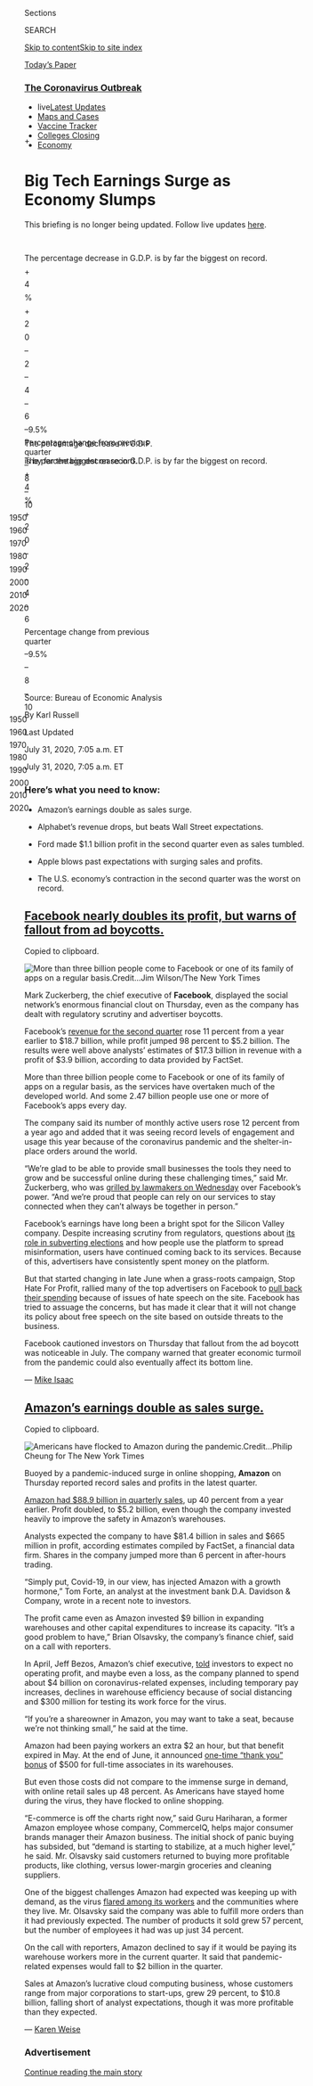 <div id="app">

<div>

<div>

<div>

<div class="NYTAppHideMasthead css-ri3gv3 e1suatyy0">

<div class="section css-ui9rw0 e1suatyy2">

<div class="css-eph4ug er09x8g0">

<div class="css-6n7j50">

</div>

<span class="css-1dv1kvn">Sections</span>

<div class="css-10488qs">

<span class="css-1dv1kvn">SEARCH</span>

</div>

[Skip to content](#site-content)[Skip to site
index](#site-index)

</div>

<div class="css-10698na e1huz5gh0">

</div>

</div>

<div id="masthead-bar-one" class="section hasLinks css-15hmgas e1csuq9d3">

<div class="css-uqyvli e1csuq9d0">

</div>

<div class="css-1uqjmks e1csuq9d1">

</div>

<div class="css-9e9ivx">

[](https://myaccount.nytimes3xbfgragh.onion/auth/login?response_type=cookie&client_id=vi)

</div>

<div class="css-1bvtpon e1csuq9d2">

[Today’s
Paper](https://www.nytimes3xbfgragh.onion/section/todayspaper)

</div>

</div>

</div>

</div>

<div data-aria-hidden="false">

<div id="site-content" data-role="main">

<div class="css-1ffjgkm">

<div class="css-l9svim">

### [<span class="css-pa1jbp"><span class="css-1rxm0ex">The Coronavirus</span><span class="css-1rxm0ex"> Outbreak</span></span>](https://www.nytimes3xbfgragh.onion/news-event/coronavirus?name=styln-coronavirus-markets&region=TOP_BANNER&variant=undefined&block=storyline_menu_recirc&action=click&pgtype=LegacyCollection&impression_id=8893dde0-e38c-11ea-8116-4d918b8da330)

  - <span class="css-ousu42"><span class="css-12clwdu">live</span>[Latest
    Updates](https://www.nytimes3xbfgragh.onion/2020/08/20/world/coronavirus-covid.html?name=styln-coronavirus-markets&region=TOP_BANNER&variant=undefined&block=storyline_menu_recirc&action=click&pgtype=LegacyCollection&impression_id=8893dde1-e38c-11ea-8116-4d918b8da330)</span>
  - <span class="css-ousu42">[Maps and
    Cases](https://www.nytimes3xbfgragh.onion/interactive/2020/us/coronavirus-us-cases.html?name=styln-coronavirus-markets&region=TOP_BANNER&variant=undefined&block=storyline_menu_recirc&action=click&pgtype=LegacyCollection&impression_id=8893dde2-e38c-11ea-8116-4d918b8da330)</span>
  - <span class="css-ousu42">[Vaccine
    Tracker](https://www.nytimes3xbfgragh.onion/interactive/2020/science/coronavirus-vaccine-tracker.html?name=styln-coronavirus-markets&region=TOP_BANNER&variant=undefined&block=storyline_menu_recirc&action=click&pgtype=LegacyCollection&impression_id=889404f0-e38c-11ea-8116-4d918b8da330)</span>
  - <span class="css-ousu42">[Colleges
    Closing](https://www.nytimes3xbfgragh.onion/2020/08/19/us/colleges-closing-covid.html?name=styln-coronavirus-markets&region=TOP_BANNER&variant=undefined&block=storyline_menu_recirc&action=click&pgtype=LegacyCollection&impression_id=889404f1-e38c-11ea-8116-4d918b8da330)</span>
  - <span class="css-ousu42">[Economy](https://www.nytimes3xbfgragh.onion/live/2020/08/20/business/stock-market-today-coronavirus?name=styln-coronavirus-markets&region=TOP_BANNER&variant=undefined&block=storyline_menu_recirc&action=click&pgtype=LegacyCollection&impression_id=889404f2-e38c-11ea-8116-4d918b8da330)</span>

</div>

</div>

<div class="css-ftdtgk">

<div class="css-1vkm6nb ehdk2mb0">

# Big Tech Earnings Surge as Economy Slumps

</div>

This briefing is no longer being updated. Follow live updates
[here](https://www.nytimes3xbfgragh.onion/live/2020/07/31/business/stock-market-today-coronavirus).

<div id="gdp-2q-change" class="section interactive-content interactive-size-scoop css-1fwl6kh" data-id="100000007263607">

<div class="css-17ih8de interactive-body" data-sourceid="100000007263607">

<div id="g-gdp-q2-change-box" class="ai2html">

<div id="g-gdp-q2-change-335" class="g-artboard" style="max-width: 335px;max-height: 341px" data-aspect-ratio="0.981" data-min-width="0" data-max-width="599">

<div style="padding: 0 0 101.8877% 0;">

</div>

![](data:image/gif;base64,R0lGODlhCgAKAIAAAB8fHwAAACH5BAEAAAAALAAAAAAKAAoAAAIIhI+py+0PYysAOw==)

<div id="g-ai0-1" class="g-graphic g-aiAbs g-aiPointText" style="top:4.7553%;margin-top:-17.2px;left:19.1005%;width:231px;">

The percentage decrease in G.D.P.

is by far the biggest on
record.

</div>

<div id="g-ai0-2" class="g-graphic g-aiAbs g-aiPointText" style="top:8.856%;margin-top:-606.2px;right:97.9104%;width:29px;">

\+

</div>

<div id="g-ai0-3" class="g-graphic g-aiAbs g-aiPointText" style="top:8.856%;margin-top:-606.2px;right:93.8269%;width:29px;">

4

</div>

<div id="g-ai0-4" class="g-graphic g-aiAbs g-aiPointText" style="top:8.856%;margin-top:-606.2px;left:6.1253%;width:32px;">

%

</div>

<div id="g-ai0-5" class="g-graphic g-aiAbs g-aiPointText" style="top:20.2821%;margin-top:-606.2px;right:97.9104%;width:29px;">

\+

</div>

<div id="g-ai0-6" class="g-graphic g-aiAbs g-aiPointText" style="top:20.2821%;margin-top:-606.2px;right:93.8269%;width:29px;">

2

</div>

<div id="g-ai0-7" class="g-graphic g-aiAbs g-aiPointText" style="top:31.7082%;margin-top:-606.2px;right:93.8269%;width:29px;">

0

</div>

<div id="g-ai0-8" class="g-graphic g-aiAbs g-aiPointText" style="top:43.1344%;margin-top:-606.2px;right:97.9104%;width:29px;">

–

</div>

<div id="g-ai0-9" class="g-graphic g-aiAbs g-aiPointText" style="top:43.1344%;margin-top:-606.2px;right:93.8269%;width:29px;">

2

</div>

<div id="g-ai0-10" class="g-graphic g-aiAbs g-aiPointText" style="top:54.5605%;margin-top:-606.2px;right:97.9104%;width:29px;">

–

</div>

<div id="g-ai0-11" class="g-graphic g-aiAbs g-aiPointText" style="top:54.5605%;margin-top:-606.2px;right:93.8269%;width:29px;">

4

</div>

<div id="g-ai0-12" class="g-graphic g-aiAbs g-aiPointText" style="top:65.9866%;margin-top:-606.2px;right:97.9104%;width:29px;">

–

</div>

<div id="g-ai0-13" class="g-graphic g-aiAbs g-aiPointText" style="top:65.9866%;margin-top:-606.2px;right:93.8269%;width:29px;">

6

</div>

<div id="g-ai0-14" class="g-graphic g-aiAbs g-aiPointText" style="top:75.3626%;margin-top:-8.2px;right:5.7624%;width:62px;">

–9.5%

</div>

<div id="g-ai0-15" class="g-graphic g-aiAbs g-aiPointText" style="top:75.5082%;margin-top:-7.7px;left:13.2824%;width:231px;">

Percentage change from previous
quarter

</div>

<div id="g-ai0-16" class="g-graphic g-aiAbs g-aiPointText" style="top:77.7057%;margin-top:-606.2px;right:97.9104%;width:29px;">

–

</div>

<div id="g-ai0-17" class="g-graphic g-aiAbs g-aiPointText" style="top:77.7057%;margin-top:-606.2px;right:93.8269%;width:29px;">

8

</div>

<div id="g-ai0-18" class="g-graphic g-aiAbs g-aiPointText" style="top:89.1318%;margin-top:-606.2px;right:97.9104%;width:29px;">

–

</div>

<div id="g-ai0-19" class="g-graphic g-aiAbs g-aiPointText" style="top:89.1318%;margin-top:-606.2px;right:93.7791%;width:36px;">

10

</div>

<div id="g-ai0-20" class="g-graphic g-aiAbs g-aiPointText" style="top:96.1633%;margin-top:-6.2px;left:10.8506%;margin-left:-24.5px;width:49px;">

1950

</div>

<div id="g-ai0-21" class="g-graphic g-aiAbs g-aiPointText" style="top:96.1633%;margin-top:-6.2px;left:22.9933%;margin-left:-24.5px;width:49px;">

1960

</div>

<div id="g-ai0-22" class="g-graphic g-aiAbs g-aiPointText" style="top:96.1633%;margin-top:-6.2px;left:35.1362%;margin-left:-24.5px;width:49px;">

1970

</div>

<div id="g-ai0-23" class="g-graphic g-aiAbs g-aiPointText" style="top:96.1633%;margin-top:-6.2px;left:47.2791%;margin-left:-24.5px;width:49px;">

1980

</div>

<div id="g-ai0-24" class="g-graphic g-aiAbs g-aiPointText" style="top:96.1633%;margin-top:-6.2px;left:59.4219%;margin-left:-24.5px;width:49px;">

1990

</div>

<div id="g-ai0-25" class="g-graphic g-aiAbs g-aiPointText" style="top:96.1633%;margin-top:-6.2px;left:71.5646%;margin-left:-24.5px;width:49px;">

2000

</div>

<div id="g-ai0-26" class="g-graphic g-aiAbs g-aiPointText" style="top:96.1633%;margin-top:-6.2px;left:83.7075%;margin-left:-24.5px;width:49px;">

2010

</div>

<div id="g-ai0-27" class="g-graphic g-aiAbs g-aiPointText" style="top:96.1633%;margin-top:-6.2px;left:95.8504%;margin-left:-24.5px;width:49px;">

2020

</div>

</div>

<div id="g-gdp-q2-change-600" class="g-artboard" style="width:600px; height:349.833169762183px;" data-aspect-ratio="1.715" data-min-width="600" data-max-width="1049">

<div style="">

</div>

![](data:image/gif;base64,R0lGODlhCgAKAIAAAB8fHwAAACH5BAEAAAAALAAAAAAKAAoAAAIIhI+py+0PYysAOw==)

<div id="g-ai1-1" class="g-graphic g-aiAbs g-aiPointText" style="top:3.5057%;margin-top:-9.3px;left:-0.0001%;width:479px;">

The percentage decrease in G.D.P. is by far the biggest on
record.

</div>

<div id="g-ai1-2" class="g-graphic g-aiAbs g-aiPointText" style="top:11.245%;margin-top:-7.3px;right:98.6281%;width:30px;">

\+

</div>

<div id="g-ai1-3" class="g-graphic g-aiAbs g-aiPointText" style="top:11.245%;margin-top:-7.3px;right:95.891%;width:30px;">

4

</div>

<div id="g-ai1-4" class="g-graphic g-aiAbs g-aiPointText" style="top:11.245%;margin-top:-7.3px;left:4.1056%;width:34px;">

%

</div>

<div id="g-ai1-5" class="g-graphic g-aiAbs g-aiPointText" style="top:22.3931%;margin-top:-7.3px;right:98.6281%;width:30px;">

\+

</div>

<div id="g-ai1-6" class="g-graphic g-aiAbs g-aiPointText" style="top:22.3931%;margin-top:-7.3px;right:95.891%;width:30px;">

2

</div>

<div id="g-ai1-7" class="g-graphic g-aiAbs g-aiPointText" style="top:33.5413%;margin-top:-7.3px;right:95.891%;width:30px;">

0

</div>

<div id="g-ai1-8" class="g-graphic g-aiAbs g-aiPointText" style="top:44.6895%;margin-top:-7.3px;right:98.6281%;width:30px;">

–

</div>

<div id="g-ai1-9" class="g-graphic g-aiAbs g-aiPointText" style="top:44.6895%;margin-top:-7.3px;right:95.891%;width:30px;">

2

</div>

<div id="g-ai1-10" class="g-graphic g-aiAbs g-aiPointText" style="top:56.1235%;margin-top:-7.3px;right:98.6281%;width:30px;">

–

</div>

<div id="g-ai1-11" class="g-graphic g-aiAbs g-aiPointText" style="top:56.1235%;margin-top:-7.3px;right:95.891%;width:30px;">

4

</div>

<div id="g-ai1-12" class="g-graphic g-aiAbs g-aiPointText" style="top:67.2717%;margin-top:-7.3px;right:98.6281%;width:30px;">

–

</div>

<div id="g-ai1-13" class="g-graphic g-aiAbs g-aiPointText" style="top:67.2717%;margin-top:-7.3px;right:95.891%;width:30px;">

6

</div>

<div id="g-ai1-14" class="g-graphic g-aiAbs g-aiPointText" style="top:75.9687%;margin-top:-7.8px;right:4.3662%;width:68px;">

–9.5%

</div>

<div id="g-ai1-15" class="g-graphic g-aiAbs g-aiPointText" style="top:76.2551%;margin-top:-7.8px;left:11.2586%;width:266px;">

Percentage change from previous
quarter

</div>

<div id="g-ai1-16" class="g-graphic g-aiAbs g-aiPointText" style="top:78.4198%;margin-top:-7.3px;right:98.6281%;width:30px;">

–

</div>

<div id="g-ai1-17" class="g-graphic g-aiAbs g-aiPointText" style="top:78.4198%;margin-top:-7.3px;right:95.891%;width:30px;">

8

</div>

<div id="g-ai1-18" class="g-graphic g-aiAbs g-aiPointText" style="top:89.5679%;margin-top:-7.3px;right:98.6281%;width:30px;">

–

</div>

<div id="g-ai1-19" class="g-graphic g-aiAbs g-aiPointText" style="top:89.5679%;margin-top:-7.3px;right:95.8877%;width:38px;">

10

</div>

<div id="g-ai1-20" class="g-graphic g-aiAbs g-aiPointText" style="top:97.408%;margin-top:-7.8px;left:9.1396%;margin-left:-27px;width:54px;">

1950

</div>

<div id="g-ai1-21" class="g-graphic g-aiAbs g-aiPointText" style="top:97.408%;margin-top:-7.8px;left:21.627%;margin-left:-27px;width:54px;">

1960

</div>

<div id="g-ai1-22" class="g-graphic g-aiAbs g-aiPointText" style="top:97.408%;margin-top:-7.8px;left:34.1144%;margin-left:-27px;width:54px;">

1970

</div>

<div id="g-ai1-23" class="g-graphic g-aiAbs g-aiPointText" style="top:97.408%;margin-top:-7.8px;left:46.6018%;margin-left:-27px;width:54px;">

1980

</div>

<div id="g-ai1-24" class="g-graphic g-aiAbs g-aiPointText" style="top:97.408%;margin-top:-7.8px;left:59.0892%;margin-left:-27px;width:54px;">

1990

</div>

<div id="g-ai1-25" class="g-graphic g-aiAbs g-aiPointText" style="top:97.408%;margin-top:-7.8px;left:71.5766%;margin-left:-27px;width:54px;">

2000

</div>

<div id="g-ai1-26" class="g-graphic g-aiAbs g-aiPointText" style="top:97.408%;margin-top:-7.8px;left:84.0641%;margin-left:-27px;width:54px;">

2010

</div>

<div id="g-ai1-27" class="g-graphic g-aiAbs g-aiPointText" style="top:97.408%;margin-top:-7.8px;left:96.5514%;margin-left:-27px;width:54px;">

2020

</div>

</div>

<div id="g-gdp-q2-change-1050" class="g-artboard" style="width:1050px; height:426.295842054247px;" data-aspect-ratio="2.463" data-min-width="1050">

<div style="">

</div>

![](data:image/gif;base64,R0lGODlhCgAKAIAAAB8fHwAAACH5BAEAAAAALAAAAAAKAAoAAAIIhI+py+0PYysAOw==)

<div id="g-ai2-1" class="g-graphic g-aiAbs g-aiPointText" style="top:3.3461%;margin-top:-9.3px;left:21.4286%;width:479px;">

The percentage decrease in G.D.P. is by far the biggest on
record.

</div>

<div id="g-ai2-2" class="g-graphic g-aiAbs g-aiPointText" style="top:6.396%;margin-top:-7.3px;right:99.1428%;width:30px;">

\+

</div>

<div id="g-ai2-3" class="g-graphic g-aiAbs g-aiPointText" style="top:6.396%;margin-top:-7.3px;right:97.6228%;width:30px;">

4

</div>

<div id="g-ai2-4" class="g-graphic g-aiAbs g-aiPointText" style="top:6.396%;margin-top:-7.3px;left:2.3752%;width:34px;">

%

</div>

<div id="g-ai2-5" class="g-graphic g-aiAbs g-aiPointText" style="top:18.1249%;margin-top:-7.3px;right:99.1428%;width:30px;">

\+

</div>

<div id="g-ai2-6" class="g-graphic g-aiAbs g-aiPointText" style="top:18.1249%;margin-top:-7.3px;right:97.6228%;width:30px;">

2

</div>

<div id="g-ai2-7" class="g-graphic g-aiAbs g-aiPointText" style="top:29.8539%;margin-top:-7.3px;right:97.6228%;width:30px;">

0

</div>

<div id="g-ai2-8" class="g-graphic g-aiAbs g-aiPointText" style="top:41.5828%;margin-top:-7.3px;right:99.1428%;width:30px;">

–

</div>

<div id="g-ai2-9" class="g-graphic g-aiAbs g-aiPointText" style="top:41.5828%;margin-top:-7.3px;right:97.6228%;width:30px;">

2

</div>

<div id="g-ai2-10" class="g-graphic g-aiAbs g-aiPointText" style="top:53.3117%;margin-top:-7.3px;right:99.1428%;width:30px;">

–

</div>

<div id="g-ai2-11" class="g-graphic g-aiAbs g-aiPointText" style="top:53.3117%;margin-top:-7.3px;right:97.6228%;width:30px;">

4

</div>

<div id="g-ai2-12" class="g-graphic g-aiAbs g-aiPointText" style="top:65.0407%;margin-top:-7.3px;right:99.1428%;width:30px;">

–

</div>

<div id="g-ai2-13" class="g-graphic g-aiAbs g-aiPointText" style="top:65.0407%;margin-top:-7.3px;right:97.6228%;width:30px;">

6

</div>

<div id="g-ai2-14" class="g-graphic g-aiAbs g-aiPointText" style="top:73.7201%;margin-top:-8.3px;left:21.4286%;width:266px;">

Percentage change from previous
quarter

</div>

<div id="g-ai2-15" class="g-graphic g-aiAbs g-aiPointText" style="top:73.7118%;margin-top:-8.2px;right:2.4316%;width:62px;">

–9.5%

</div>

<div id="g-ai2-16" class="g-graphic g-aiAbs g-aiPointText" style="top:76.7696%;margin-top:-7.3px;right:99.1428%;width:30px;">

–

</div>

<div id="g-ai2-17" class="g-graphic g-aiAbs g-aiPointText" style="top:76.7696%;margin-top:-7.3px;right:97.6228%;width:30px;">

8

</div>

<div id="g-ai2-18" class="g-graphic g-aiAbs g-aiPointText" style="top:88.4985%;margin-top:-7.3px;right:99.1428%;width:30px;">

–

</div>

<div id="g-ai2-19" class="g-graphic g-aiAbs g-aiPointText" style="top:88.4985%;margin-top:-7.3px;right:97.621%;width:38px;">

10

</div>

<div id="g-ai2-20" class="g-graphic g-aiAbs g-aiPointText" style="top:96.4742%;margin-top:-8.3px;left:6.9521%;margin-left:-27px;width:54px;">

1950

</div>

<div id="g-ai2-21" class="g-graphic g-aiAbs g-aiPointText" style="top:96.4742%;margin-top:-8.3px;left:20.0131%;margin-left:-27px;width:54px;">

1960

</div>

<div id="g-ai2-22" class="g-graphic g-aiAbs g-aiPointText" style="top:96.4742%;margin-top:-8.3px;left:33.0739%;margin-left:-27px;width:54px;">

1970

</div>

<div id="g-ai2-23" class="g-graphic g-aiAbs g-aiPointText" style="top:96.4742%;margin-top:-8.3px;left:46.1349%;margin-left:-27px;width:54px;">

1980

</div>

<div id="g-ai2-24" class="g-graphic g-aiAbs g-aiPointText" style="top:96.4742%;margin-top:-8.3px;left:59.1959%;margin-left:-27px;width:54px;">

1990

</div>

<div id="g-ai2-25" class="g-graphic g-aiAbs g-aiPointText" style="top:96.4742%;margin-top:-8.3px;left:72.2566%;margin-left:-27px;width:54px;">

2000

</div>

<div id="g-ai2-26" class="g-graphic g-aiAbs g-aiPointText" style="top:96.4742%;margin-top:-8.3px;left:85.3177%;margin-left:-27px;width:54px;">

2010

</div>

<div id="g-ai2-27" class="g-graphic g-aiAbs g-aiPointText" style="top:96.4742%;margin-top:-8.3px;left:98.3787%;margin-left:-27px;width:54px;">

2020

</div>

</div>

</div>

</div>

Source: Bureau of Economic Analysis

By Karl Russell

</div>

</div>

<div class="css-1eylumt">

<span>Last Updated <span class="css-1xu7vd"></span></span>

<div class="css-ki347z">

<span class="css-1656jku">July 31, 2020, 7:05 a.m.
ET</span><span class="css-xwx5dt"></span>

</div>

<span class="css-1dv1kvn" data-aria-live="polite">July 31, 2020, 7:05
a.m. ET</span>

</div>

<div id="feed-top" class="css-7pw99z">

</div>

### Here’s what you need to know:

  - [](#amazons-earnings-double-as-sales-surge)
    
    <span>Amazon’s earnings double as sales surge.</span>

  - [](#alphabets-revenue-drops-but-beats-wall-street-expectations)
    
    <span>Alphabet’s revenue drops, but beats Wall Street
    expectations.</span>

  - [](#ford-made-1-1-billion-profit-in-the-second-quarter-even-as-sales-tumbled)
    
    <span>Ford made $1.1 billion profit in the second quarter even as
    sales tumbled.</span>

  - [](#apple-blows-past-expectations-with-surging-sales-and-profits)
    
    <span>Apple blows past expectations with surging sales and
    profits.</span>

  - [](#the-us-economys-contraction-in-the-second-quarter-was-the-worst-on-record)
    
    <span>The U.S. economy’s contraction in the second quarter was the
    worst on
record.</span>

<div class="live-blog-post css-10d3q4a" data-test-id="live-blog-post" data-source-id="100000007264867">

<div id="facebook-nearly-doubles-its-profit-but-warns-of-fallout-from-ad-boycotts" class="css-608m5d">

</div>

<div class="css-j3uhc5">

<div class="css-bd1680">

## [Facebook nearly doubles its profit, but warns of fallout from ad boycotts.](#facebook-nearly-doubles-its-profit-but-warns-of-fallout-from-ad-boycotts)

<span class="css-uj8f8v" data-aria-live="polite">Copied to
clipboard.</span>

</div>

</div>

<div class="css-79elbk" data-testid="photoviewer-wrapper">

<div class="css-z3e15g" data-testid="photoviewer-wrapper-hidden">

</div>

<div class="css-1a48zt4 ehw59r15" data-testid="photoviewer-children">

![<span class="css-16f3y1r e13ogyst0" data-aria-hidden="true">More than
three billion people come to Facebook or one of its family of apps on a
regular
basis.</span><span class="css-cnj6d5 e1z0qqy90" itemprop="copyrightHolder"><span class="css-1ly73wi e1tej78p0">Credit...</span><span><span>Jim
Wilson/The New York
Times</span></span></span>](https://static01.graylady3jvrrxbe.onion/images/2020/07/30/business/30markets-brf-facebook/merlin_174655161_89b625c0-9697-484c-8543-ca8e17245182-articleLarge.jpg?quality=75&auto=webp&disable=upscale)

</div>

</div>

Mark Zuckerberg, the chief executive of **Facebook**, displayed the
social network’s enormous financial clout on Thursday, even as the
company has dealt with regulatory scrutiny and advertiser boycotts.

Facebook’s [revenue for the second
quarter](https://investor.fb.com/investor-news/press-release-details/2020/Facebook-Reports-Second-Quarter-2020-Results/default.aspx)
rose 11 percent from a year earlier to $18.7 billion, while profit
jumped 98 percent to $5.2 billion. The results were well above analysts’
estimates of $17.3 billion in revenue with a profit of $3.9 billion,
according to data provided by FactSet.

More than three billion people come to Facebook or one of its family of
apps on a regular basis, as the services have overtaken much of the
developed world. And some 2.47 billion people use one or more of
Facebook’s apps every day.

The company said its number of monthly active users rose 12 percent from
a year ago and added that it was seeing record levels of engagement and
usage this year because of the coronavirus pandemic and the
shelter-in-place orders around the world.

“We’re glad to be able to provide small businesses the tools they need
to grow and be successful online during these challenging times,” said
Mr. Zuckerberg, who was [grilled by lawmakers on
Wednesday](https://www.nytimes3xbfgragh.onion/2020/07/29/technology/big-tech-hearing-apple-amazon-facebook-google.html)
over Facebook’s power. “And we’re proud that people can rely on our
services to stay connected when they can’t always be together in
person.”

Facebook’s earnings have long been a bright spot for the Silicon Valley
company. Despite increasing scrutiny from regulators, questions about
[its role in subverting
elections](https://www.nytimes3xbfgragh.onion/2018/02/17/technology/indictment-russian-tech-facebook.html)
and how people use the platform to spread misinformation, users have
continued coming back to its services. Because of this, advertisers have
consistently spent money on the platform.

But that started changing in late June when a grass-roots campaign, Stop
Hate For Profit, rallied many of the top advertisers on Facebook to
[pull back their
spending](https://www.nytimes3xbfgragh.onion/2020/06/30/technology/facebook-advertising-boycott.html)
because of issues of hate speech on the site. Facebook has tried to
assuage the concerns, but has made it clear that it will not change its
policy about free speech on the site based on outside threats to the
business.

Facebook cautioned investors on Thursday that fallout from the ad
boycott was noticeable in July. The company warned that greater economic
turmoil from the pandemic could also eventually affect its bottom line.

<div class="css-j3uhc5">

— [<span class="css-1baulvz last-byline" itemprop="name">Mike
Isaac</span>](https://www.nytimes3xbfgragh.onion/by/mike-isaac)

</div>

</div>

<div class="live-blog-post css-10d3q4a" data-test-id="live-blog-post" data-source-id="100000007264868">

<div id="amazons-earnings-double-as-sales-surge" class="css-608m5d">

</div>

<div class="css-j3uhc5">

<div class="css-bd1680">

## [Amazon’s earnings double as sales surge.](#amazons-earnings-double-as-sales-surge)

<span class="css-uj8f8v" data-aria-live="polite">Copied to
clipboard.</span>

</div>

</div>

<div class="css-79elbk" data-testid="photoviewer-wrapper">

<div class="css-z3e15g" data-testid="photoviewer-wrapper-hidden">

</div>

<div class="css-1a48zt4 ehw59r15" data-testid="photoviewer-children">

![<span class="css-16f3y1r e13ogyst0" data-aria-hidden="true">Americans
have flocked to Amazon during the
pandemic.</span><span class="css-cnj6d5 e1z0qqy90" itemprop="copyrightHolder"><span class="css-1ly73wi e1tej78p0">Credit...</span><span><span>Philip
Cheung for The New York
Times</span></span></span>](https://static01.graylady3jvrrxbe.onion/images/2020/07/30/business/30markets-brf-amazon/30markets-brf-amazon-articleLarge.jpg?quality=75&auto=webp&disable=upscale)

</div>

</div>

Buoyed by a pandemic-induced surge in online shopping, **Amazon** on
Thursday reported record sales and profits in the latest quarter.

[Amazon had $88.9 billion in quarterly
sales](https://www.nytimes3xbfgragh.onion/2020/05/22/technology/amazon-coronavirus-target-walmart.html),
up 40 percent from a year earlier. Profit doubled, to $5.2 billion, even
though the company invested heavily to improve the safety in Amazon’s
warehouses.

Analysts expected the company to have $81.4 billion in sales and $665
million in profit, according estimates compiled by FactSet, a financial
data firm. Shares in the company jumped more than 6 percent in
after-hours trading.

“Simply put, Covid-19, in our view, has injected Amazon with a growth
hormone,” Tom Forte, an analyst at the investment bank D.A. Davidson &
Company, wrote in a recent note to investors.

The profit came even as Amazon invested $9 billion in expanding
warehouses and other capital expenditures to increase its capacity.
“It’s a good problem to have,” Brian Olsavsky, the company’s finance
chief, said on a call with reporters.

In April, Jeff Bezos, Amazon’s chief executive,
[told](https://www.nytimes3xbfgragh.onion/2020/04/30/technology/amazon-stock-earnings-report.html)
investors to expect no operating profit, and maybe even a loss, as the
company planned to spend about $4 billion on coronavirus-related
expenses, including temporary pay increases, declines in warehouse
efficiency because of social distancing and $300 million for testing its
work force for the virus.

“If you’re a shareowner in Amazon, you may want to take a seat, because
we’re not thinking small,” he said at the time.

Amazon had been paying workers an extra $2 an hour, but that benefit
expired in May. At the end of June, it announced [one-time “thank you”
bonus](https://blog.aboutamazon.com/operations/a-thank-you-bonus-for-amazon-front-line-employees-and-partners)
of $500 for full-time associates in its warehouses.

But even those costs did not compare to the immense surge in demand,
with online retail sales up 48 percent. As Americans have stayed home
during the virus, they have flocked to online shopping.

“E-commerce is off the charts right now,” said Guru Hariharan, a former
Amazon employee whose company, CommerceIQ, helps major consumer brands
manager their Amazon business. The initial shock of panic buying has
subsided, but “demand is starting to stabilize, at a much higher level,”
he said. Mr. Olsavsky said customers returned to buying more profitable
products, like clothing, versus lower-margin groceries and cleaning
suppliers.

One of the biggest challenges Amazon had expected was keeping up with
demand, as the virus [flared among its
workers](https://www.nytimes3xbfgragh.onion/2020/05/19/technology/amazon-coronavirus-workers.html)
and the communities where they live. Mr. Olsavsky said the company was
able to fulfill more orders than it had previously expected. The number
of products it sold grew 57 percent, but the number of employees it had
was up just 34 percent.

On the call with reporters, Amazon declined to say if it would be paying
its warehouse workers more in the current quarter. It said that
pandemic-related expenses would fall to $2 billion in the quarter.

Sales at Amazon’s lucrative cloud computing business, whose customers
range from major corporations to start-ups, grew 29 percent, to $10.8
billion, falling short of analyst expectations, though it was more
profitable than they expected.

<div class="css-j3uhc5">

— [<span class="css-1baulvz last-byline" itemprop="name">Karen
Weise</span>](https://www.nytimes3xbfgragh.onion/by/karen-weise)

</div>

</div>

<div id="ad-0" class="css-1pmeh62">

<div class="css-142l3g4">

### Advertisement

[Continue reading the main
story](#after-dfp-ad-mid1)

<div id="dfp-ad-mid1" class="ad dfp-ad-mid1-wrapper" style="text-align:center;height:100%;display:block">

</div>

<div id="after-dfp-ad-mid1">

</div>

</div>

</div>

<div class="live-blog-post css-10d3q4a" data-test-id="live-blog-post" data-source-id="100000007264856">

<div id="alphabets-revenue-drops-but-beats-wall-street-expectations" class="css-608m5d">

</div>

<div class="css-j3uhc5">

<div class="css-bd1680">

## [Alphabet’s revenue drops, but beats Wall Street expectations.](#alphabets-revenue-drops-but-beats-wall-street-expectations)

<span class="css-uj8f8v" data-aria-live="polite">Copied to
clipboard.</span>

</div>

</div>

<div class="css-79elbk" data-testid="photoviewer-wrapper">

<div class="css-z3e15g" data-testid="photoviewer-wrapper-hidden">

</div>

<div class="css-1a48zt4 ehw59r15" data-testid="photoviewer-children">

![<span class="css-16f3y1r e13ogyst0" data-aria-hidden="true">A revenue
decline at Alphabet, the parent of Google, came largely from lower sales
of advertisements that run alongside its search
results.</span><span class="css-cnj6d5 e1z0qqy90" itemprop="copyrightHolder"><span class="css-1ly73wi e1tej78p0">Credit...</span><span><span>Jason
Henry for The New York
Times</span></span></span>](https://static01.graylady3jvrrxbe.onion/images/2020/07/30/business/30markets-brf-google/merlin_165422706_2d67c3e6-7d07-4987-b4a0-dde1ea884c81-articleLarge.jpg?quality=75&auto=webp&disable=upscale)

</div>

</div>

**Alphabet**, the parent company of **Google**, reported its first-ever
decline in quarterly revenue on Thursday, hurt by a slowdown in spending
by advertisers.

Alphabet said its revenue fell 2 percent to $38.3 billion in the second
quarter compared with a year ago. The decline came largely from lower
sales of advertisements that run alongside its search results because of
the coronavirus pandemic, although the company posted an increase in
revenue from YouTube ads and its cloud-computing business.

The results were the first time that quarterly revenue had declined in
its 17 years as a publicly traded company, but Alphabet exceeded
analysts’ expectations for revenue and profit. Net profit totaled $6.96
billion, down 30 percent from a year ago.

<div class="css-j3uhc5">

— [<span class="css-1baulvz last-byline" itemprop="name">Daisuke
Wakabayashi</span>](https://www.nytimes3xbfgragh.onion/by/daisuke-wakabayashi)

</div>

</div>

<div class="live-blog-post css-10d3q4a" data-test-id="live-blog-post" data-source-id="100000007265362">

<div id="ford-made-1-1-billion-profit-in-the-second-quarter-even-as-sales-tumbled" class="css-608m5d">

</div>

<div class="css-j3uhc5">

<div class="css-bd1680">

## [Ford made $1.1 billion profit in the second quarter even as sales tumbled.](#ford-made-1-1-billion-profit-in-the-second-quarter-even-as-sales-tumbled)

<span class="css-uj8f8v" data-aria-live="polite">Copied to
clipboard.</span>

</div>

</div>

<div class="css-79elbk" data-testid="photoviewer-wrapper">

<div class="css-z3e15g" data-testid="photoviewer-wrapper-hidden">

</div>

<div class="css-1a48zt4 ehw59r15" data-testid="photoviewer-children">

![<span class="css-16f3y1r e13ogyst0" data-aria-hidden="true">The
coronavirus pandemic forced Ford and other automakers to close factories
for nearly two months starting in March.
</span><span class="css-cnj6d5 e1z0qqy90" itemprop="copyrightHolder"><span class="css-1ly73wi e1tej78p0">Credit...</span><span><span>Nolis
Anderson for The New York
Times</span></span></span>](https://static01.graylady3jvrrxbe.onion/images/2020/07/30/business/30market-brf-ford/merlin_168723951_901c005f-c9a2-41d8-a9bc-57af4151e16b-articleLarge.jpg?quality=75&auto=webp&disable=upscale)

</div>

</div>

**Ford Motor** said Thursday it earned $1.1 billion in the second
quarter as a large one-time gain in the value of its investment in an
autonomous driving company more than offset losses in its main business.

Without the gain, from its stake in Argo AI, Ford lost $1.9 billion
excluding interest and taxes. The result was better than Ford’s earlier
forecast of a pretax loss of $5 billion.

The coronavirus pandemic forced Ford and other automakers to close
factories for nearly two months starting in March. On Wednesday,
**General Motors** said it lost $758 million in the second quarter.

Ford said in a statement that it expected “no further significant
coronavirus-related disruptions to production” in the second half of the
year. But the company also said it was not expecting “meaningful change
in the current economic conditions.”

Ford’s chief executive, Jim Hackett, said in a conference call that
reductions in spending and an efficient restart of production enabled
the company to avoid the kind of dire results it forecast in April. In
after-hours trading, Ford shares rose more than 2 percent to about
$6.90.

The automaker forecast that it would earn $500 million to $1.5 billion
on a pretax basis in the third quarter, amid weaker demand for new
vehicles, parts and services.

Ford’s deliveries of new vehicles fell by half to 645,000 in the second
quarter largely because of the pandemic. Its auto operations lost money
in every region in the world, including a $954 million setback in North
America.

The company used up $5.3 billion in cash in the quarter, but said it
still has $39 billion on hand at the end of June.

Ford recorded a gain of $3.5 billion from a transaction related to an
alliance it formed with **Volkswagen**, which bought a stake in Argo AI.

Ford has been trying for three years to streamline its operations and
return to robust profits, but has come under criticism for slow
progress. Mr. Hackett said Ford was pinning its hopes on new vehicles it
unveiled in the last few weeks: a redesigned version of its F-150 pickup
truck and a line of rugged sport-utility vehicles that will be marketed
under the Bronco name. The company said it had already taken
reservations for 150,000 Broncos.

<div class="css-j3uhc5">

— [<span class="css-1baulvz last-byline" itemprop="name">Neal E.
Boudette</span>](https://www.nytimes3xbfgragh.onion/by/neal-e-boudette)

</div>

</div>

<div class="live-blog-post css-10d3q4a" data-test-id="live-blog-post" data-source-id="100000007264862">

<div id="apple-blows-past-expectations-with-surging-sales-and-profits" class="css-608m5d">

</div>

<div class="css-j3uhc5">

<div class="css-bd1680">

## [Apple blows past expectations with surging sales and profits.](#apple-blows-past-expectations-with-surging-sales-and-profits)

<span class="css-uj8f8v" data-aria-live="polite">Copied to
clipboard.</span>

</div>

</div>

<div class="css-79elbk" data-testid="photoviewer-wrapper">

<div class="css-z3e15g" data-testid="photoviewer-wrapper-hidden">

</div>

<div class="css-1a48zt4 ehw59r15" data-testid="photoviewer-children">

![<span class="css-16f3y1r e13ogyst0" data-aria-hidden="true">Consumers
bought huge amounts of Apple products despite a global economic
slowdown.</span><span class="css-cnj6d5 e1z0qqy90" itemprop="copyrightHolder"><span class="css-1ly73wi e1tej78p0">Credit...</span><span><span>Victor
J. Blue for The New York
Times</span></span></span>](https://static01.graylady3jvrrxbe.onion/images/2020/07/30/business/30markets-brf-apple/merlin_170516238_7ed7cf4f-4da4-4c49-a5d0-90ee8cc868a5-articleLarge.jpg?quality=75&auto=webp&disable=upscale)

</div>

</div>

From April through June, millions of people lost their jobs, thousands
of businesses closed — and Apple made a further $11.25 billion in
profits.

A global [economic
slowdown](https://www.nytimes3xbfgragh.onion/live/2020/07/30/business/stock-market-today-coronavirus/the-us-economys-contraction-in-the-second-quarter-was-the-worst-on-record)
in the second quarter did not faze one of the world’s richest and most
resilient companies, as people kept buying Apple devices en masse and
paid the tech giant billions of dollars more for apps and services on
those gadgets.

Apple said its sales rose 11 percent to $59.7 billion and its profits
increased 12 percent to $11.25 billion. Both figures handily beat
analysts’ expectations, with Wall Street having forecast declines in
both areas.

Revenue rose for all of Apple’s product categories and in all of its
geographic areas, unusual success even by Apple’s lofty standards.

Sales were particularly strong for iPads and Mac computers, as the
public was increasingly forced to work and socialize virtually because
of the pandemic. Revenue also surged in its internet-services business,
which includes Apple’s cut of sales from the App Store, the subject of
antitrust investigations in [the United
States](https://www.nytimes3xbfgragh.onion/2020/07/28/technology/amazon-apple-facebook-google-antitrust-hearing.html)
and
[Europe](https://www.nytimes3xbfgragh.onion/2020/06/16/business/apple-app-store-european-union-antitrust.html).
Even the iPhone, which remains the company’s biggest seller, notched a
slight increase in sales for only the second time in the past seven
quarters.

Luca Maestri, Apple’s finance chief, said in an interview that the shift
to working and learning from home had led more people to splurge on
Apple’s devices. “Our products and services are very relevant to our
customers’ lives, and in some cases, even more during the pandemic than
ever before,” he said.

But while the pandemic has [further entrenched the biggest tech
companies’
power](https://www.nytimes3xbfgragh.onion/2020/03/23/technology/coronavirus-facebook-amazon-youtube.html),
Mr. Maestri disputed the idea that it had been good for business, saying
the quarter would have been even stronger without it. “We believe we’ve
lost several billion dollars because of the pandemic,” he said.

Investors have flocked to Apple’s shares as a safe haven from an
economic recession, pushing its stock price up about 30 percent this
year to a roughly $1.67 trillion value.

<div class="css-j3uhc5">

— [<span class="css-1baulvz last-byline" itemprop="name">Jack
Nicas</span>](https://www.nytimes3xbfgragh.onion/by/jack-nicas)

</div>

</div>

<div id="ad-1" class="css-1pmeh62">

<div class="css-142l3g4">

### Advertisement

[Continue reading the main
story](#after-dfp-ad-mid2)

<div id="dfp-ad-mid2" class="ad dfp-ad-mid2-wrapper" style="text-align:center;height:100%;display:block">

</div>

<div id="after-dfp-ad-mid2">

</div>

</div>

</div>

<div class="live-blog-post css-10d3q4a" data-test-id="live-blog-post" data-source-id="100000007263207">

<div id="the-us-economys-contraction-in-the-second-quarter-was-the-worst-on-record" class="css-608m5d">

</div>

<div class="css-j3uhc5">

<div class="css-bd1680">

## [The U.S. economy’s contraction in the second quarter was the worst on record.](#the-us-economys-contraction-in-the-second-quarter-was-the-worst-on-record)

<span class="css-uj8f8v" data-aria-live="polite">Copied to
clipboard.</span>

</div>

</div>

Economic output fell at its fastest pace on record last spring as the
coronavirus pandemic forced [businesses across the United States to
close their
doors](https://www.nytimes3xbfgragh.onion/2020/07/17/business/economy/how-to-save-economy.html?action=click&module=RelatedLinks&pgtype=Article)
and kept millions of Americans shut in their homes for weeks.

Gross domestic product — the broadest measure of goods and services
produced — fell 9.5 percent in the second quarter of the year, the
[Commerce Department said
Thursday](https://www.bea.gov/sites/default/files/2020-07/gdp2q20_adv.pdf).
On an annualized basis, the [standard way of reporting quarterly
economic
data](https://www.nytimes3xbfgragh.onion/2020/07/29/business/economy/us-gdp-report.html),
G.D.P. fell at a rate of 32.9
percent.

<div id="gpd-2q" class="section interactive-content interactive-size-scoop css-174j8de" data-id="100000007263631">

<div class="css-17ih8de interactive-body" data-sourceid="100000007263631">

<div id="g-gdp-q2-box" class="ai2html">

<div id="g-gdp-q2-335" class="g-artboard" style="max-width: 335px;max-height: 350px" data-aspect-ratio="0.957" data-min-width="0" data-max-width="599">

<div style="padding: 0 0 104.5271% 0;">

</div>

![](data:image/gif;base64,R0lGODlhCgAKAIAAAB8fHwAAACH5BAEAAAAALAAAAAAKAAoAAAIIhI+py+0PYysAOw==)

<div id="g-ai0-1" class="g-graphic g-aiAbs g-aiPointText" style="top:2.4934%;margin-top:-8.7px;left:-0.0001%;width:297px;">

G.D.P. shrank $1.8 trillion in the 2nd
quarter.

</div>

<div id="g-ai0-2" class="g-graphic g-aiAbs g-aiPointText" style="top:10.4887%;margin-top:-7.7px;right:93.7314%;width:43px;">

$20

</div>

<div id="g-ai0-3" class="g-graphic g-aiAbs g-aiPointText" style="top:10.4887%;margin-top:-7.7px;left:7.1985%;width:54px;">

trillion

</div>

<div id="g-ai0-4" class="g-graphic g-aiAbs g-aiPointText" style="top:26.1955%;margin-top:-7.7px;right:93.7197%;width:36px;">

18

</div>

<div id="g-ai0-5" class="g-graphic g-aiAbs g-aiPointText" style="top:37.1911%;margin-top:-15.2px;right:4.4398%;width:62px;">

$17.2

trillion

</div>

<div id="g-ai0-6" class="g-graphic g-aiAbs g-aiPointText" style="top:41.9024%;margin-top:-7.7px;right:93.7197%;width:36px;">

16

</div>

<div id="g-ai0-7" class="g-graphic g-aiAbs g-aiPointText" style="top:57.6092%;margin-top:-7.7px;right:93.7197%;width:36px;">

14

</div>

<div id="g-ai0-8" class="g-graphic g-aiAbs g-aiPointText" style="top:73.0305%;margin-top:-7.7px;right:93.7197%;width:36px;">

12

</div>

<div id="g-ai0-9" class="g-graphic g-aiAbs g-aiPointText" style="top:83.1686%;margin-top:-15.2px;left:22.4636%;width:224px;">

Gross domestic product, adjusted for

inflation and seasonality, at annual
rates

</div>

<div id="g-ai0-10" class="g-graphic g-aiAbs g-aiPointText" style="top:88.7374%;margin-top:-7.7px;right:93.7197%;width:36px;">

10

</div>

<div id="g-ai0-11" class="g-graphic g-aiAbs g-aiPointText" style="top:95.5913%;margin-top:-7.7px;left:7.479%;margin-left:-19px;width:38px;">

’04

</div>

<div id="g-ai0-12" class="g-graphic g-aiAbs g-aiPointText" style="top:95.5913%;margin-top:-7.7px;left:18.6588%;margin-left:-19px;width:38px;">

’06

</div>

<div id="g-ai0-13" class="g-graphic g-aiAbs g-aiPointText" style="top:95.5913%;margin-top:-7.7px;left:29.8387%;margin-left:-19px;width:38px;">

’08

</div>

<div id="g-ai0-14" class="g-graphic g-aiAbs g-aiPointText" style="top:95.5913%;margin-top:-7.7px;left:41.108%;margin-left:-19px;width:38px;">

’10

</div>

<div id="g-ai0-15" class="g-graphic g-aiAbs g-aiPointText" style="top:95.5913%;margin-top:-7.7px;left:52.288%;margin-left:-19px;width:38px;">

’12

</div>

<div id="g-ai0-16" class="g-graphic g-aiAbs g-aiPointText" style="top:95.5913%;margin-top:-7.7px;left:63.4679%;margin-left:-19px;width:38px;">

’14

</div>

<div id="g-ai0-17" class="g-graphic g-aiAbs g-aiPointText" style="top:95.5913%;margin-top:-7.7px;left:74.6478%;margin-left:-19px;width:38px;">

’16

</div>

<div id="g-ai0-18" class="g-graphic g-aiAbs g-aiPointText" style="top:95.5913%;margin-top:-7.7px;left:85.8275%;margin-left:-19px;width:38px;">

’18

</div>

<div id="g-ai0-19" class="g-graphic g-aiAbs g-aiPointText" style="top:95.5913%;margin-top:-7.7px;left:96.9181%;margin-left:-19px;width:38px;">

’20

</div>

</div>

<div id="g-gdp-q2-600" class="g-artboard" style="width:600px; height:350.165710798079px;" data-aspect-ratio="1.713" data-min-width="600">

<div style="">

</div>

![](data:image/gif;base64,R0lGODlhCgAKAIAAAB8fHwAAACH5BAEAAAAALAAAAAAKAAoAAAIIhI+py+0PYysAOw==)

<div id="g-ai1-1" class="g-graphic g-aiAbs g-aiPointText" style="top:2.3601%;margin-top:-9.3px;left:-0.0001%;width:358px;">

G.D.P. shrank $1.8 trillion in the second
quarter.

</div>

<div id="g-ai1-2" class="g-graphic g-aiAbs g-aiPointText" style="top:10.4996%;margin-top:-7.8px;right:95.8334%;width:47px;">

$20

</div>

<div id="g-ai1-3" class="g-graphic g-aiAbs g-aiPointText" style="top:10.4996%;margin-top:-7.8px;left:4.6056%;width:59px;">

trillion

</div>

<div id="g-ai1-4" class="g-graphic g-aiAbs g-aiPointText" style="top:25.9208%;margin-top:-7.8px;right:95.9647%;width:38px;">

18

</div>

<div id="g-ai1-5" class="g-graphic g-aiAbs g-aiPointText" style="top:36.6294%;margin-top:-15.3px;right:5.0399%;width:68px;">

$17.2

trillion

</div>

<div id="g-ai1-6" class="g-graphic g-aiAbs g-aiPointText" style="top:41.6277%;margin-top:-7.8px;right:95.9647%;width:38px;">

16

</div>

<div id="g-ai1-7" class="g-graphic g-aiAbs g-aiPointText" style="top:57.3345%;margin-top:-7.8px;right:95.9647%;width:38px;">

14

</div>

<div id="g-ai1-8" class="g-graphic g-aiAbs g-aiPointText" style="top:73.0414%;margin-top:-7.8px;right:95.9647%;width:38px;">

12

</div>

<div id="g-ai1-9" class="g-graphic g-aiAbs g-aiPointText" style="top:83.6077%;margin-top:-7.8px;left:11.5698%;width:491px;">

Gross domestic product, adjusted for inflation and seasonality, at
annual
rates

</div>

<div id="g-ai1-10" class="g-graphic g-aiAbs g-aiPointText" style="top:88.4626%;margin-top:-7.8px;right:95.9647%;width:38px;">

10

</div>

<div id="g-ai1-11" class="g-graphic g-aiAbs g-aiPointText" style="top:96.1732%;margin-top:-7.8px;left:5.3682%;margin-left:-20.5px;width:41px;">

’04

</div>

<div id="g-ai1-12" class="g-graphic g-aiAbs g-aiPointText" style="top:96.1732%;margin-top:-7.8px;left:16.6262%;margin-left:-20.5px;width:41px;">

’06

</div>

<div id="g-ai1-13" class="g-graphic g-aiAbs g-aiPointText" style="top:96.1732%;margin-top:-7.8px;left:27.8841%;margin-left:-20.5px;width:41px;">

’08

</div>

<div id="g-ai1-14" class="g-graphic g-aiAbs g-aiPointText" style="top:96.1732%;margin-top:-7.8px;left:39.2004%;margin-left:-20.5px;width:41px;">

’10

</div>

<div id="g-ai1-15" class="g-graphic g-aiAbs g-aiPointText" style="top:96.1732%;margin-top:-7.8px;left:50.4583%;margin-left:-20.5px;width:41px;">

’12

</div>

<div id="g-ai1-16" class="g-graphic g-aiAbs g-aiPointText" style="top:96.1732%;margin-top:-7.8px;left:61.7162%;margin-left:-20.5px;width:41px;">

’14

</div>

<div id="g-ai1-17" class="g-graphic g-aiAbs g-aiPointText" style="top:96.1732%;margin-top:-7.8px;left:72.9742%;margin-left:-20.5px;width:41px;">

’16

</div>

<div id="g-ai1-18" class="g-graphic g-aiAbs g-aiPointText" style="top:96.1732%;margin-top:-7.8px;left:84.2322%;margin-left:-20.5px;width:41px;">

’18

</div>

<div id="g-ai1-19" class="g-graphic g-aiAbs g-aiPointText" style="top:96.1732%;margin-top:-7.8px;left:95.4317%;margin-left:-20.5px;width:41px;">

’20

</div>

</div>

</div>

</div>

Source: Bureau of Economic Analysis

By Karl Russell

</div>

The collapse was unprecedented in its speed and breathtaking in its
severity. The only possible comparisons in modern American history came
during the Great Depression and the demobilization after World War II,
both of which occurred before the advent of modern economic statistics.

Unlike past recessions, this one was a result of a conscious decision to
suspend economic activity to slow the spread of the virus. Congress
pumped trillions of dollars into the economy to sustain households and
businesses, limit long-term damage and allow for a rapid rebound.

The plan worked at first. In recent weeks, however, [cases have surged
in much of the
country](https://www.nytimes3xbfgragh.onion/2020/07/29/health/coronavirus-future-america.html).
Data from public and private sources indicate [a pullback in economic
activity](https://www.nytimes3xbfgragh.onion/2020/07/15/business/economy/economic-recovery-coronavirus-resurgence.html?action=click&module=RelatedLinks&pgtype=Article),
reflecting consumer unease and renewed shutdowns.

“In another world, a sharp drop in activity would have been just a good,
necessary blip while we addressed the virus,” said Heather Boushey,
president of the Washington Center for Equitable Growth, a progressive
think tank. “From where we sit in July, we know that this wasn’t just a
short-term blip.”

<div class="css-j3uhc5">

— [<span class="css-1baulvz last-byline" itemprop="name">Ben
Casselman</span>](https://www.nytimes3xbfgragh.onion/by/ben-casselman)

</div>

<div>

</div>

</div>

<div class="live-blog-post css-10d3q4a" data-test-id="live-blog-post" data-source-id="100000007263209">

<div id="1-43-million-filed-new-state-unemployment-claims-last-week" class="css-608m5d">

</div>

<div class="css-j3uhc5">

<div class="css-bd1680">

## [1.43 million filed new state unemployment claims last week.](#1-43-million-filed-new-state-unemployment-claims-last-week)

<span class="css-uj8f8v" data-aria-live="polite">Copied to
clipboard.</span>

</div>

</div>

<div class="css-79elbk" data-testid="photoviewer-wrapper">

<div class="css-z3e15g" data-testid="photoviewer-wrapper-hidden">

</div>

<div class="css-1a48zt4 ehw59r15" data-testid="photoviewer-children">

![<span class="css-16f3y1r e13ogyst0" data-aria-hidden="true">Waiting
for help with an unemployment insurance claim at an event in Tulsa,
Okla., last
week.</span><span class="css-cnj6d5 e1z0qqy90" itemprop="copyrightHolder"><span class="css-1ly73wi e1tej78p0">Credit...</span><span><span>Joseph
Rushmore for The New York
Times</span></span></span>](https://static01.graylady3jvrrxbe.onion/images/2020/07/30/business/30markets-brf-jobless-numbers1/merlin_174916698_cb3beb88-4cb3-4ec0-ad7e-44c9eb33375f-articleLarge.jpg?quality=75&auto=webp&disable=upscale)

</div>

</div>

The number of Americans filing new claims for state unemployment
benefits totaled 1.43 million last week, the Labor Department [reported
Thursday](https://oui.doleta.gov/press/2020/073020.pdf).

It was the 19th straight week that the tally exceeded one million, an
unheard-of figure before the coronavirus pandemic. And it was the second
weekly increase in a row after nearly four months of declines, a sign of
how the rebound in cases has undercut the economy’s nascent recovery.
Claims for the previous week totaled 1.42 million.

New claims for Pandemic Unemployment Assistance, the government’s
program aimed at covering freelancers, the self-employed and other
workers not covered by traditional unemployment benefits, totaled
830,000, down from 975,000 the week before. Those numbers, unlike the
figures for state claims, are not seasonally
adjusted.

<div id="july-30-jobless" class="section interactive-content interactive-size-scoop css-174j8de" data-id="100000007264271">

<div class="css-17ih8de interactive-body" data-sourceid="100000007264271">

<div id="g-claims-box" class="ai2html">

<div id="g-claims-335" class="g-artboard" style="max-width: 335px;max-height: 476px" data-aspect-ratio="0.703" data-min-width="0" data-max-width="599">

<div style="padding: 0 0 142.1724% 0;">

</div>

![](data:image/gif;base64,R0lGODlhCgAKAIAAAB8fHwAAACH5BAEAAAAALAAAAAAKAAoAAAIIhI+py+0PYysAOw==)

<div id="g-ai0-1" class="g-main g-aiAbs" style="top:0.21%;left:0.0002%;width:99.7015%;">

Initial weekly unemployment claims,

both <span class="g-cstyle0">regular </span>and those under the
<span class="g-cstyle1">Pandemic Unemployment Assistance
</span>program

</div>

<div id="g-ai0-2" class="g-main g-aiAbs g-aiPointText" style="top:24.5163%;margin-top:-8.8px;left:0.0001%;width:72px;">

6
million

</div>

<div id="g-ai0-3" class="g-main g-aiAbs g-aiPointText" style="top:35.8542%;margin-top:-8.8px;left:0.0001%;width:30px;">

5

</div>

<div id="g-ai0-4" class="g-main g-aiAbs g-aiPointText" style="top:47.4021%;margin-top:-8.8px;left:0.0001%;width:30px;">

4

</div>

<div id="g-ai0-5" class="g-main g-aiAbs g-aiPointText" style="top:58.95%;margin-top:-8.8px;left:0.0001%;width:30px;">

3

</div>

<div id="g-ai0-6" class="g-main g-aiAbs g-aiPointText" style="top:70.4979%;margin-top:-8.8px;left:0.0001%;width:30px;">

2

</div>

<div id="g-ai0-7" class="g-main g-aiAbs g-aiPointText" style="top:82.0458%;margin-top:-8.8px;left:0.0001%;width:30px;">

1

</div>

<div id="g-ai0-8" class="g-main g-aiAbs g-aiPointText" style="top:93.5937%;margin-top:-8.8px;left:0.0001%;width:30px;">

0

</div>

<div id="g-ai0-9" class="g-main g-aiAbs g-aiPointText" style="top:97.373%;margin-top:-8.8px;left:14.2153%;width:47px;">

Feb.

</div>

<div id="g-ai0-10" class="g-main g-aiAbs g-aiPointText" style="top:97.373%;margin-top:-8.8px;left:26.1924%;width:60px;">

March

</div>

<div id="g-ai0-11" class="g-main g-aiAbs g-aiPointText" style="top:97.373%;margin-top:-8.8px;left:41.7929%;width:48px;">

April

</div>

<div id="g-ai0-12" class="g-main g-aiAbs g-aiPointText" style="top:97.373%;margin-top:-8.8px;left:55.7758%;width:47px;">

May

</div>

<div id="g-ai0-13" class="g-main g-aiAbs g-aiPointText" style="top:97.373%;margin-top:-8.8px;left:69.2011%;width:50px;">

June

</div>

<div id="g-ai0-14" class="g-main g-aiAbs g-aiPointText" style="top:97.373%;margin-top:-8.8px;left:83.8778%;width:44px;">

July

</div>

</div>

<div id="g-claims-600" class="g-artboard" style="width:600px; height:457.197416230309px;" data-aspect-ratio="1.312" data-min-width="600">

<div style="">

</div>

![](data:image/gif;base64,R0lGODlhCgAKAIAAAB8fHwAAACH5BAEAAAAALAAAAAAKAAoAAAIIhI+py+0PYysAOw==)

<div id="g-ai1-1" class="g-main g-aiAbs" style="top:0.8749%;left:0%;width:86.6667%;">

Initial weekly unemployment claims, both <span class="g-cstyle0">regular
</span>and those under the <span class="g-cstyle1">Pandemic Unemployment
Assistance
</span>program

</div>

<div id="g-ai1-2" class="g-main g-aiAbs g-aiPointText" style="top:22.4773%;margin-top:-8.8px;left:0%;width:72px;">

6
million

</div>

<div id="g-ai1-3" class="g-main g-aiAbs g-aiPointText" style="top:34.5071%;margin-top:-8.8px;left:0%;width:30px;">

5

</div>

<div id="g-ai1-4" class="g-main g-aiAbs g-aiPointText" style="top:46.5369%;margin-top:-8.8px;left:0%;width:30px;">

4

</div>

<div id="g-ai1-5" class="g-main g-aiAbs g-aiPointText" style="top:58.5667%;margin-top:-8.8px;left:0%;width:30px;">

3

</div>

<div id="g-ai1-6" class="g-main g-aiAbs g-aiPointText" style="top:70.3778%;margin-top:-8.8px;left:0%;width:30px;">

2

</div>

<div id="g-ai1-7" class="g-main g-aiAbs g-aiPointText" style="top:82.4076%;margin-top:-8.8px;left:0%;width:30px;">

1

</div>

<div id="g-ai1-8" class="g-main g-aiAbs g-aiPointText" style="top:94.4375%;margin-top:-8.8px;left:0%;width:30px;">

0

</div>

<div id="g-ai1-9" class="g-main g-aiAbs g-aiPointText" style="top:98.3745%;margin-top:-8.8px;left:15.3628%;width:47px;">

Feb.

</div>

<div id="g-ai1-10" class="g-main g-aiAbs g-aiPointText" style="top:98.3745%;margin-top:-8.8px;left:28.2837%;width:60px;">

March

</div>

<div id="g-ai1-11" class="g-main g-aiAbs g-aiPointText" style="top:98.3745%;margin-top:-8.8px;left:43.2277%;width:48px;">

April

</div>

<div id="g-ai1-12" class="g-main g-aiAbs g-aiPointText" style="top:98.3745%;margin-top:-8.8px;left:57.2686%;width:47px;">

May

</div>

<div id="g-ai1-13" class="g-main g-aiAbs g-aiPointText" style="top:98.3745%;margin-top:-8.8px;left:70.998%;width:50px;">

June

</div>

<div id="g-ai1-14" class="g-main g-aiAbs g-aiPointText" style="top:98.3745%;margin-top:-8.8px;left:85.4262%;width:44px;">

July

</div>

</div>

</div>

</div>

Pandemic Unemployment Assistance extends eligibility to some workers who
would not otherwise be able to apply for unemployment benefits, such as
part-time and self-employed workers. Regular claims are seasonally
adjusted but P.U.A. claims are not.

Source: Labor Department

By Ella Koeze

</div>

“We’re still in a desperate situation,” said Diane Swonk, chief
economist at the accounting firm Grant Thornton in Chicago. Noting that
weekly claims were in the 200,000 range before the pandemic brought
widespread shutdowns in March, she added, “This is unique in terms of
the speed and magnitude of the job losses.”

What’s more, fears are growing that after rebounding strongly in May and
June, the economy has run out of steam, with many states reversing the
reopening of businesses.

“Everyone wants to keep putting on rose-colored glasses, but it’s
blinding us to the reality of the situation and what we have to deal
with,” Ms. Swonk said.

At the same time, the $600 supplemental weekly unemployment payment from
the federal government [is
ending](https://www.nytimes3xbfgragh.onion/2020/07/29/business/economy/unemployment-benefits-coronavirus.html),
a potentially crippling financial blow to millions. Republicans have
proposed replacing the supplement with a $200 weekly payment, while
Democrats want to extend it in full. “We’re nowhere close to a deal,”
Mark Meadows, the White House chief of staff, [said
Wednesday](https://www.nytimes3xbfgragh.onion/2020/07/29/business/economy/virus-aid-trump.html).

<div class="css-j3uhc5">

— [<span class="css-1baulvz last-byline" itemprop="name">Nelson D.
Schwartz</span>](https://www.nytimes3xbfgragh.onion/by/nelson-d-schwartz)

</div>

</div>

<div class="live-blog-post css-10d3q4a" data-test-id="live-blog-post" data-source-id="100000007263279">

<div id="consumer-spending-plummeted-in-the-second-quarter-but-not-across-the-board" class="css-608m5d">

</div>

<div class="css-j3uhc5">

<div class="css-bd1680">

## [Consumer spending plummeted in the second quarter, but not across the board.](#consumer-spending-plummeted-in-the-second-quarter-but-not-across-the-board)

<span class="css-uj8f8v" data-aria-live="polite">Copied to
clipboard.</span>

</div>

</div>

<div class="css-79elbk" data-testid="photoviewer-wrapper">

<div class="css-z3e15g" data-testid="photoviewer-wrapper-hidden">

</div>

<div class="css-1a48zt4 ehw59r15" data-testid="photoviewer-children">

![<span class="css-16f3y1r e13ogyst0" data-aria-hidden="true">Consumer
spending is the bedrock of the U.S. economy, but shopping hotbeds like
34th Street in Manhattan have suffered during the
pandemic.</span><span class="css-cnj6d5 e1z0qqy90" itemprop="copyrightHolder"><span class="css-1ly73wi e1tej78p0">Credit...</span><span><span>Hiroko
Masuike/The New York
Times</span></span></span>](https://static01.graylady3jvrrxbe.onion/images/2020/07/30/business/30markets-gdp-numbersfolo/merlin_174720708_743258e8-06c3-4d13-b711-a6a03eafea11-articleLarge.jpg?quality=75&auto=webp&disable=upscale)

</div>

</div>

Consumer spending, the bedrock of the U.S. economy, plunged 10.1 percent
in the second quarter, the Commerce Department [reported
Thursday](https://www.bea.gov/sites/default/files/2020-07/gdp2q20_adv.pdf).
It was by far the biggest drop on record. But the decline wasn’t across
the board — and the details help paint a picture of life in a pandemic.

Spending on services fell 13.3 percent, led by a near-total collapse in
spending on restaurant meals and recreation, the department’s report on
quarterly economic output noted. Health care spending fell sharply, too,
as patients canceled elective procedures and delayed routine care.

Spending on goods was a different story. Overall goods expenditures fell
a modest 3 percent, and some quarantine-friendly categories actually had
increases. Spending on recreational vehicles and related goods rose
nearly 9 percent as consumers sought ways to travel without getting on
airplanes.

Other parts of the economy showed large contractions. Business
investment, residential construction and trade — both imports and
exports — all fell by double-digit percentages. One exception: Spending
by the federal government rose 4.1 percent as Congress moved to prevent
deeper economic damage. (That figure reflects only a small fraction of
the government stimulus efforts, much of which are considered “transfer
payments” that aren’t counted in gross domestic product.)

<div class="css-j3uhc5">

— [<span class="css-1baulvz last-byline" itemprop="name">Ben
Casselman</span>](https://www.nytimes3xbfgragh.onion/by/ben-casselman)

</div>

</div>

<div id="ad-2" class="css-1pmeh62">

<div class="css-142l3g4">

### Advertisement

[Continue reading the main
story](#after-dfp-ad-mid3)

<div id="dfp-ad-mid3" class="ad dfp-ad-mid3-wrapper" style="text-align:center;height:100%;display:block">

</div>

<div id="after-dfp-ad-mid3">

</div>

</div>

</div>

<div class="live-blog-post css-10d3q4a" data-test-id="live-blog-post" data-source-id="100000007264092">

<div id="stocks-drop-as-economic-numbers-highlight-the-pandemics-toll" class="css-608m5d">

</div>

<div class="css-j3uhc5">

<div class="css-bd1680">

## [Stocks drop as economic numbers highlight the pandemic’s toll.](#stocks-drop-as-economic-numbers-highlight-the-pandemics-toll)

<span class="css-uj8f8v" data-aria-live="polite">Copied to
clipboard.</span>

</div>

</div>

<div class="css-79elbk" data-testid="photoviewer-wrapper">

<div class="css-z3e15g" data-testid="photoviewer-wrapper-hidden">

</div>

<div class="css-1a48zt4 ehw59r15" data-testid="photoviewer-children">

![<span class="css-16f3y1r e13ogyst0" data-aria-hidden="true">Volunteers
at a food bank in Davis, Calif., last week. “The path forward for the
economy is extraordinarily uncertain,” the Federal Reserve chair said
Wednesday.</span><span class="css-cnj6d5 e1z0qqy90" itemprop="copyrightHolder"><span class="css-1ly73wi e1tej78p0">Credit...</span><span><span>Max
Whittaker for The New York
Times</span></span></span>](https://static01.graylady3jvrrxbe.onion/images/2020/07/30/world/30markets-brf-markets02sub/merlin_174877557_226a3d6b-d69c-414f-b1f9-9166bce0493a-articleLarge.jpg?quality=75&auto=webp&disable=upscale)

</div>

</div>

<div style="max-width:100%;margin:0 auto">

<div class="css-17dprlf" data-id="100000007018136" data-slug="us-live-markets-in-article-no-chart" style="max-width:600px">

</div>

</div>

Stocks slid on Thursday as economic reports from the United States and
Germany showed the toll of the coronavirus outbreak on growth, but a
rally in shares of big technology companies, ahead of their earnings
reports, helped minimize the blow to Wall Street.

The S\&P 500 fell about half a percent, while shares in Europe were down
by more than 2 percent. The Nasdaq composite climbed as **Apple, Amazon,
Alphabet** and **Facebook** all rose. The largest technology companies
often set the direction of the broad market because of their sheer size.

Oil prices were also lower, as were shares of energy companies.
**ConocoPhillips** slid after the company said its earnings plunged by
more than analysts had expected.

Financial stocks, closely tied to the cyclical ups and downs of the
American economy, slumped too, as long-term interest rates — set by the
yields on government bonds — continued to plumb some of the lowest
levels in history.

The yield on the 10-year Treasury note fell to 0.55 percent on Thursday
morning. Such yields help set the price of the loans banks make and
significantly influence their profitability.

The U.S. economy shrank by 9.5 percent in the second quarter, while
Germany’s economy shrank by 10.1 percent. On an annualized basis, the
standard way of reporting quarterly economic data, U.S. gross domestic
product fell at a rate of 32.9 percent, which is the sharpest drop on
record.

Data released at the same time showed that 1.43 million Americans filed
new state unemployment claims, the second week in which that number has
risen and a figure that highlights the persistence of the economic
downturn.

The grim data came a day after Jerome H. Powell, the Federal Reserve
chair, [told
reporters](https://www.nytimes3xbfgragh.onion/2020/07/29/business/economy/federal-reserve-meeting-interest-rates.html)
that the “pace of recovery looks like it has slowed,” pointing to debit
and credit card spending and hiring trends. He added, “The path forward
for the economy is extraordinarily uncertain and will depend in large
part on our success in keeping the virus in check.”

<div class="css-j3uhc5">

— [<span class="css-1baulvz" itemprop="name">Kevin
Granville</span>](https://www.nytimes3xbfgragh.onion/by/kevin-granville)
and [<span class="css-1baulvz last-byline" itemprop="name">Matt
Phillips</span>](https://www.nytimes3xbfgragh.onion/by/matt-phillips)

</div>

</div>

<div class="live-blog-post css-10d3q4a" data-test-id="live-blog-post" data-source-id="100000007264259">

<div id="comcast-saw-10-million-sign-ups-for-its-streaming-service-peacock" class="css-608m5d">

</div>

<div class="css-j3uhc5">

<div class="css-bd1680">

## [Comcast saw 10 million sign-ups for its streaming service Peacock.](#comcast-saw-10-million-sign-ups-for-its-streaming-service-peacock)

<span class="css-uj8f8v" data-aria-live="polite">Copied to
clipboard.</span>

</div>

</div>

<div class="css-79elbk" data-testid="photoviewer-wrapper">

<div class="css-z3e15g" data-testid="photoviewer-wrapper-hidden">

</div>

<div class="css-1a48zt4 ehw59r15" data-testid="photoviewer-children">

![<span class="css-16f3y1r e13ogyst0" data-aria-hidden="true">Comcast
hopes to have 35 million users for its Peacock streaming service by
2024.</span><span class="css-cnj6d5 e1z0qqy90" itemprop="copyrightHolder"><span class="css-1ly73wi e1tej78p0">Credit...</span><span><span>Carlo
Allegri/Reuters</span></span></span>](https://static01.graylady3jvrrxbe.onion/images/2020/07/30/business/30markets-brf-comcast/merlin_174119592_7cafa828-c257-466c-be1a-117015e817b5-articleLarge.jpg?quality=75&auto=webp&disable=upscale)

</div>

</div>

**Comcast**, the largest cable operator in the U.S., reported on
Thursday $23.7 billion in revenue and $7.9 billion in adjusted profit
for the second quarter, beating expectations. Here are the highlights:

  - **Peacock**, its new streaming product, **attracted 10 million
    sign-ups** in its first three months. It differs from other
    platforms like HBO Max (which [netted 4.1
    million](https://www.nytimes3xbfgragh.onion/2020/07/23/business/media/att-hbo-max.html)
    in one month) and Netflix in that it is free and relies on
    advertising for revenue. (There is a paid tier that features more
    content but still includes ads.) The strategy is reminiscent of the
    original broadcast system, [which is also
    free](https://www.nytimes3xbfgragh.onion/2019/01/31/business/locast-streaming-free-network-tv.html).
    Comcast hopes to have 35 million users by 2024.

<!-- end list -->

  - With most of the country under lockdown, Comcast **added 323,000
    more broadband customers, but it lost 477,000 pay TV subscribers**.
    People switched to cheaper streaming alternatives as wallets
    tightened under the pandemic. It’s not a bad trade for Comcast,
    since a broadband subscriber tends to add more profit than a video
    one.

<!-- end list -->

  - At **NBCUniversal**, the lack of sports and the shutdown of movie
    theaters and theme parks hurt the division. Sales fell 25 percent to
    $6.1 billion. **Theme parks took a $399 million loss** for the
    quarter, and the Universal Studios division saw sales decline nearly
    a fifth to $1.2 billion.

<!-- end list -->

  - But a [significant
    deal](https://www.nytimes3xbfgragh.onion/2020/07/28/business/media/universal-amc-movies-at-home.html)
    was struck this week between **Universal and AMC Entertainment**,
    the nation’s largest theater chain, that could recast the economics
    of the film industry. The studio can now sell movies on streaming 17
    days after it runs in theaters, collapsing the usual 90-day window.
    Movies tend to make most of its box office dollars in the first two
    weekends, so the new terms appear to benefit the studio. In other
    words, there will be more reasons to stay home.

<div class="css-j3uhc5">

— [<span class="css-1baulvz last-byline" itemprop="name">Edmund
Lee</span>](https://www.nytimes3xbfgragh.onion/by/edmund-lee)

</div>

</div>

<div class="live-blog-post css-10d3q4a" data-test-id="live-blog-post" data-source-id="100000007263775">

<div id="what-else-is-happening-united-warns-of-more-furloughs-california-pizza-kitchen-files-for-bankruptcy" class="css-608m5d">

</div>

<div class="css-j3uhc5">

<div class="css-bd1680">

## [What else is happening: United warns of more furloughs, California Pizza Kitchen files for bankruptcy.](#what-else-is-happening-united-warns-of-more-furloughs-california-pizza-kitchen-files-for-bankruptcy)

<span class="css-uj8f8v" data-aria-live="polite">Copied to
clipboard.</span>

</div>

</div>

  - **United Airlines** warned its pilots on Thursday that it might need
    to expand planned furloughs if demand for flights remained deeply
    depressed and a vaccine was not mass produced by the end of next
    year. The airline previously said that it could furlough up to one
    third of its pilots, or 3,900 people, this year and next. “That may
    not prove to be enough,” an executive said in a memo to pilots.

  - **California Pizza Kitchen** filed for bankruptcy protection in
    Texas on Thursday. The company, which operates more than 200
    locations in the United States and internationally, said it would
    use the restructuring process to close unprofitable locations and
    cut debt, and planned to emerge from bankruptcy in less than three
    months. The company is the latest dining chain to file for Chapter
    11 protection during the pandemic, following Chuck E. Cheese’s
    parent company, CEC Entertainment, and NPC International, the
    largest U.S. franchisee of Pizza Hut.

  - **Volkswagen** said on Thursday it fell into the red during the
    first six months of 2020 after sales plunged 23 percent compared
    with a year earlier. But the company, the world’s largest carmaker,
    said vehicle sales, which were down by more than half in May, had
    begun to recover.

  - **Airbus** reported a big loss for the first half and vowed to
    conserve cash; **AstraZeneca** reported a 26 percent rise in
    earnings for its first half as sales of new drugs beat forecasts;
    **Credit Suisse** beat expectations, thanks to a surge in trading
    revenue; trading also aided **Shell**, which reported a
    smaller-than-expected loss, and **Total**, which disclosed a
    surprise profit; and **Nestlé** announced an 18 percent rise in
    first-half profit but warned of slowing growth for the rest of the
    year.

<div class="css-j3uhc5">

</div>

</div>

<div>

</div>

<div>

</div>

</div>

## Site Index

<div>

</div>

## Site Information Navigation

  - [© <span>2020</span> <span>The New York Times
    Company</span>](https://help.nytimes3xbfgragh.onion/hc/en-us/articles/115014792127-Copyright-notice)

<!-- end list -->

  - [NYTCo](https://www.nytco.com/)
  - [Contact
    Us](https://help.nytimes3xbfgragh.onion/hc/en-us/articles/115015385887-Contact-Us)
  - [Work with us](https://www.nytco.com/careers/)
  - [Advertise](https://nytmediakit.com/)
  - [T Brand Studio](http://www.tbrandstudio.com/)
  - [Your Ad
    Choices](https://www.nytimes3xbfgragh.onion/privacy/cookie-policy#how-do-i-manage-trackers)
  - [Privacy](https://www.nytimes3xbfgragh.onion/privacy)
  - [Terms of
    Service](https://help.nytimes3xbfgragh.onion/hc/en-us/articles/115014893428-Terms-of-service)
  - [Terms of
    Sale](https://help.nytimes3xbfgragh.onion/hc/en-us/articles/115014893968-Terms-of-sale)
  - [Site
    Map](https://spiderbites.nytimes3xbfgragh.onion)
  - [Help](https://help.nytimes3xbfgragh.onion/hc/en-us)
  - [Subscriptions](https://www.nytimes3xbfgragh.onion/subscription?campaignId=37WXW)

</div>

</div>

</div>

</div>
